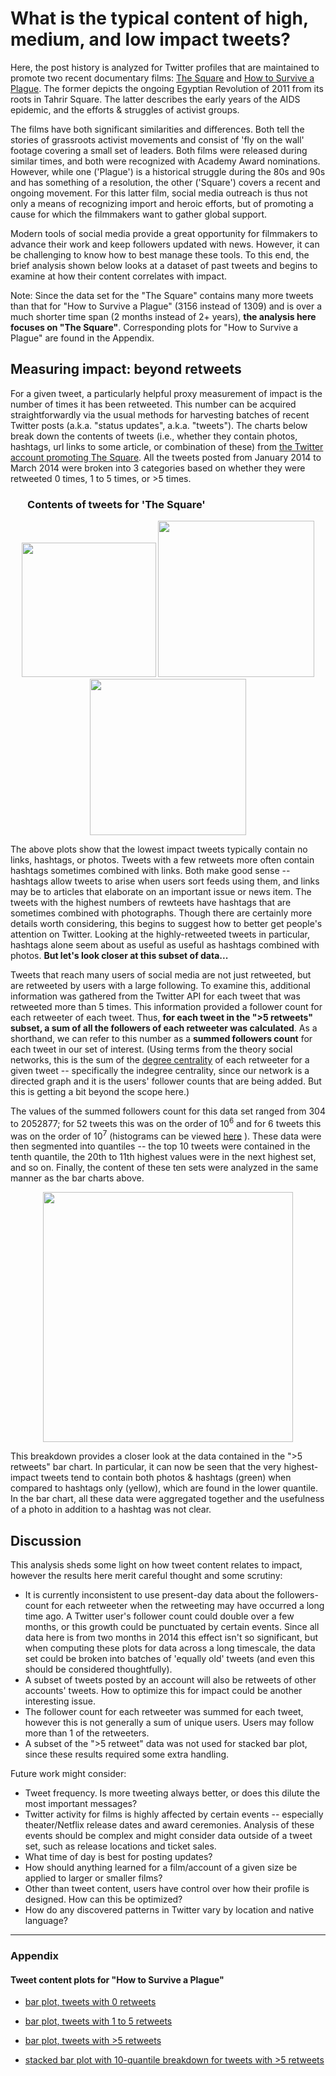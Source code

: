 # What is the typical content of high, medium, and low impact tweets?

Here, the post history is analyzed for Twitter profiles that are maintained to promote two recent documentary films: [The Square](http://en.wikipedia.org/wiki/The_Square_%282013_film%29) and [How to Survive a Plague](http://en.wikipedia.org/wiki/How_to_Survive_a_Plague). The former depicts the ongoing Egyptian Revolution of 2011 from its roots in Tahrir Square. The latter describes the early years of the AIDS epidemic, and the efforts & struggles of activist groups.

The films have both significant similarities and differences. Both tell the stories of grassroots activist movements and consist of 'fly on the wall' footage covering a small set of leaders. Both films were released during similar times, and both were recognized with Academy Award nominations. However, while one ('Plague') is a historical struggle during the 80s and 90s and has something of a resolution, the other ('Square') covers a recent and ongoing movement. For this latter film, social media outreach is thus not only a means of recognizing import and heroic efforts, but of promoting a cause for which the filmmakers want to gather global support. 

Modern tools of social media provide a great opportunity for filmmakers to advance their work and keep followers updated with news. However, it can be challenging to know how to best manage these tools. To this end, the brief analysis shown below looks at a dataset of past tweets and begins to examine at how their content correlates with impact.

Note: Since the data set for the "The Square" contains many more tweets than that for "How to Survive a Plague" (3156 instead of 1309) and is over a much shorter time span (2 months instead of 2+ years), <strong>the analysis here focuses on "The Square"</strong>. Corresponding plots for "How to Survive a Plague" are found in the Appendix.


## Measuring impact: beyond retweets

For a given tweet, a particularly helpful proxy measurement of impact is the number of times it has been retweeted. This number can be acquired straightforwardly via the usual methods for harvesting batches of recent Twitter posts (a.k.a. "status updates", a.k.a. "tweets"). The charts below break down the contents of tweets (i.e., whether they contain photos, hashtags, url links to some article, or combination of these) from [the Twitter account promoting The Square](https://twitter.com/TheSquareFilm). All the tweets posted from January 2014 to March 2014 were broken into 3 categories based on whether they were retweeted 0 times, 1 to 5 times, or >5 times.

### &nbsp;&nbsp;&nbsp;&nbsp;&nbsp;&nbsp; Contents of tweets for 'The Square' 

<p align="center">
  <img src="https://raw.githubusercontent.com/christopherjamesryan/social-media-impact-analysis/master/sq_bar_0retweets.png"  width=215/>
  <img src="https://raw.githubusercontent.com/christopherjamesryan/social-media-impact-analysis/master/sq_bar_1to5retweets.png" width=250/>
  <img src="https://raw.githubusercontent.com/christopherjamesryan/social-media-impact-analysis/master/sq_bar_morethan5retweets.png" width=250/>
</p>

The above plots show that the lowest impact tweets typically contain no links, hashtags, or photos. Tweets with a few retweets more often contain hashtags sometimes combined with links. Both make good sense -- hashtags allow tweets to arise when users sort feeds using them, and links may be to articles that elaborate on an important issue or news item. The tweets with the highest numbers of rewteets have hashtags that are sometimes combined with photographs. Though there are certainly more details worth considering, this begins to suggest how to better get people's attention on Twitter. Looking at the highly-retweeted tweets in particular, hashtags alone seem about as useful as useful as hashtags combined with photos. <strong>But let's look closer at this subset of data...</strong>

Tweets that reach many users of social media are not just retweeted, but are retweeted by users with a large following. To examine this, additional information was gathered from the Twitter API for each tweet that was retweeted more than 5 times. This information provided a follower count for each retweeter of each tweet. Thus, <strong>for each tweet in the ">5 retweets" subset, a sum of all the followers of each retweeter was calculated</strong>. As a shorthand, we can refer to this number as a <strong>summed followers count</strong> for each tweet in our set of interest. (Using terms from the theory social networks, this is the sum of the [degree centrality](http://en.wikipedia.org/wiki/Centrality#Degree_centrality) of each retweeter for a given tweet -- specifically the indegree centrality, since our network is a directed graph and it is the users' follower counts that are being added. But this is getting a bit beyond the scope here.)

The values of the summed followers count for this data set ranged from 304 to 2052877; for 52 tweets this was on the order of 10<sup>6</sup> and for 6 tweets this was on the order of 10<sup>7</sup> (histograms can be viewed [here](https://raw.githubusercontent.com/christopherjamesryan/social-media-impact-analysis/master/summed_followers_hist.png) ). These data were then segmented into quantiles -- the top 10 tweets were contained in the tenth quantile, the 20th to 11th highest values were in the next highest set, and so on. Finally, the content of these ten sets were analyzed in the same manner as the bar charts above.

<p align="center">
  <img src="https://raw.githubusercontent.com/christopherjamesryan/social-media-impact-analysis/master/sq_stackedbar_morethan5retweets_quantiles.png"  width=400/>
</p>

This breakdown provides a closer look at the data contained in the ">5 retweets" bar chart. In particular, it can now be seen that the very highest-impact tweets tend to contain both photos & hashtags (green) when compared to hashtags only (yellow), which are found in the lower quantile. In the bar chart, all these data were aggregated together and the usefulness of a photo in addition to a hashtag was not clear.


## Discussion

This analysis sheds some light on how tweet content relates to impact, however the results here merit careful thought and some scrutiny:

- It is currently inconsistent to use present-day data about the followers-count for each retweeter when the retweeting may have occurred a long time ago. A Twitter user's follower count could double over a few months, or this growth could be punctuated by certain events. Since all data here is from two months in 2014 this effect isn't so significant, but when computing these plots for data across a long timescale, the data set could be broken into batches of 'equally old' tweets (and even this should be considered thoughtfully).
- A subset of tweets posted by an account will also be retweets of other accounts' tweets. How to optimize this for impact could be another interesting issue.
- The follower count for each retweeter was summed for each tweet, however this is not generally a sum of unique users. Users may follow more than 1 of the retweeters.
- A subset of the ">5 retweet" data was not used for stacked bar plot, since these results required some extra handling.


Future work might consider:

- Tweet frequency. Is more tweeting always better, or does this dilute the most important messages?
- Twitter activity for films is highly affected by certain events -- especially theater/Netflix release dates and award ceremonies. Analysis of these events should be complex and might consider data outside of a tweet set, such as release locations and ticket sales.
- What time of day is best for posting updates?
- How should anything learned for a film/account of a given size be applied to larger or smaller films?
- Other than tweet content, users have control over how their profile is designed. How can this be optimized?
- How do any discovered patterns in Twitter vary by location and native language?

__________________________

### Appendix
<p></p>

#### Tweet content plots for "How to Survive a Plague"
<p></p>

- [bar plot, tweets with 0 retweets](https://raw.githubusercontent.com/christopherjamesryan/social-media-impact-analysis/master/pl_bar_0retweets.png)

- [bar plot, tweets with 1 to 5 retweets](https://raw.githubusercontent.com/christopherjamesryan/social-media-impact-analysis/master/pl_bar_1to5retweets.png)

- [bar plot, tweets with >5 retweets](https://raw.githubusercontent.com/christopherjamesryan/social-media-impact-analysis/master/pl_bar_morethan5retweets.png)

- [stacked bar plot with 10-quantile breakdown for tweets with >5 retweets](https://raw.githubusercontent.com/christopherjamesryan/social-media-impact-analysis/master/pl_stackedbar_morethan5retweets_quantiles.png)